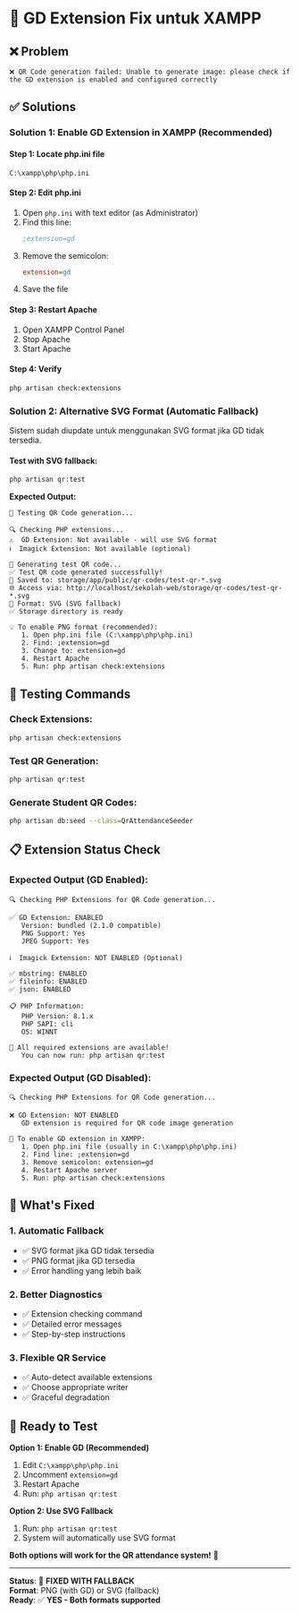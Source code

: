 # 🔧 GD Extension Fix untuk XAMPP

## ❌ Problem
```
❌ QR Code generation failed: Unable to generate image: please check if the GD extension is enabled and configured correctly
```

## ✅ Solutions

### **Solution 1: Enable GD Extension in XAMPP (Recommended)**

#### **Step 1: Locate php.ini file**
```
C:\xampp\php\php.ini
```

#### **Step 2: Edit php.ini**
1. Open `php.ini` with text editor (as Administrator)
2. Find this line:
   ```ini
   ;extension=gd
   ```
3. Remove the semicolon:
   ```ini
   extension=gd
   ```
4. Save the file

#### **Step 3: Restart Apache**
1. Open XAMPP Control Panel
2. Stop Apache
3. Start Apache

#### **Step 4: Verify**
```bash
php artisan check:extensions
```

### **Solution 2: Alternative SVG Format (Automatic Fallback)**

Sistem sudah diupdate untuk menggunakan SVG format jika GD tidak tersedia.

#### **Test with SVG fallback:**
```bash
php artisan qr:test
```

**Expected Output:**
```
🧪 Testing QR Code generation...

🔍 Checking PHP extensions...
⚠️  GD Extension: Not available - will use SVG format
ℹ️  Imagick Extension: Not available (optional)

📝 Generating test QR code...
✅ Test QR code generated successfully!
📁 Saved to: storage/app/public/qr-codes/test-qr-*.svg
🌐 Access via: http://localhost/sekolah-web/storage/qr-codes/test-qr-*.svg
📄 Format: SVG (SVG fallback)
✅ Storage directory is ready

💡 To enable PNG format (recommended):
   1. Open php.ini file (C:\xampp\php\php.ini)
   2. Find: ;extension=gd
   3. Change to: extension=gd
   4. Restart Apache
   5. Run: php artisan check:extensions
```

## 🧪 Testing Commands

### **Check Extensions:**
```bash
php artisan check:extensions
```

### **Test QR Generation:**
```bash
php artisan qr:test
```

### **Generate Student QR Codes:**
```bash
php artisan db:seed --class=QrAttendanceSeeder
```

## 📋 Extension Status Check

### **Expected Output (GD Enabled):**
```
🔍 Checking PHP Extensions for QR Code generation...

✅ GD Extension: ENABLED
   Version: bundled (2.1.0 compatible)
   PNG Support: Yes
   JPEG Support: Yes

ℹ️  Imagick Extension: NOT ENABLED (Optional)

✅ mbstring: ENABLED
✅ fileinfo: ENABLED
✅ json: ENABLED

📋 PHP Information:
   PHP Version: 8.1.x
   PHP SAPI: cli
   OS: WINNT

🎉 All required extensions are available!
   You can now run: php artisan qr:test
```

### **Expected Output (GD Disabled):**
```
🔍 Checking PHP Extensions for QR Code generation...

❌ GD Extension: NOT ENABLED
   GD extension is required for QR code image generation

🔧 To enable GD extension in XAMPP:
   1. Open php.ini file (usually in C:\xampp\php\php.ini)
   2. Find line: ;extension=gd
   3. Remove semicolon: extension=gd
   4. Restart Apache server
   5. Run: php artisan check:extensions
```

## 🎯 What's Fixed

### **1. Automatic Fallback**
- ✅ SVG format jika GD tidak tersedia
- ✅ PNG format jika GD tersedia
- ✅ Error handling yang lebih baik

### **2. Better Diagnostics**
- ✅ Extension checking command
- ✅ Detailed error messages
- ✅ Step-by-step instructions

### **3. Flexible QR Service**
- ✅ Auto-detect available extensions
- ✅ Choose appropriate writer
- ✅ Graceful degradation

## 🚀 Ready to Test

**Option 1: Enable GD (Recommended)**
1. Edit `C:\xampp\php\php.ini`
2. Uncomment `extension=gd`
3. Restart Apache
4. Run: `php artisan qr:test`

**Option 2: Use SVG Fallback**
1. Run: `php artisan qr:test`
2. System will automatically use SVG format

**Both options will work for the QR attendance system!** 🎉

---

**Status**: 🔧 **FIXED WITH FALLBACK**  
**Format**: PNG (with GD) or SVG (fallback)  
**Ready**: ✅ **YES - Both formats supported**
